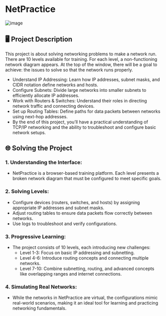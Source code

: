 # NetPractice

![image](https://github.com/user-attachments/assets/553a8be5-365d-4cf7-b212-173b895371dc)

## 🖥 Project Description

This project is about solving networking problems to make a network run. There are 10 levels available for training. For each level, a non-functioning network diagram appears. At the top of the window, there will be a goal to achieve: the issues to solve so that the network runs properly.

- Understand IP Addressing: Learn how IP addresses, subnet masks, and CIDR notation define networks and hosts.
- Configure Subnets: Divide large networks into smaller subnets to efficiently allocate IP addresses.
- Work with Routers & Switches: Understand their roles in directing network traffic and connecting devices.
- Set up Routing Tables: Define paths for data packets between networks using next-hop addresses.
- By the end of this project, you’ll have a practical understanding of TCP/IP networking and the ability to troubleshoot and configure basic network setups.


## 🌐 Solving the Project
### 1. Understanding the Interface:
- NetPractice is a browser-based training platform. Each level presents a broken network diagram that must be configured to meet specific goals.

### 2. Solving Levels:
- Configure devices (routers, switches, and hosts) by assigning appropriate IP addresses and subnet masks.
- Adjust routing tables to ensure data packets flow correctly between networks.
- Use logs to troubleshoot and verify configurations.
  
### 3. Progressive Learning:
- The project consists of 10 levels, each introducing new challenges:
  - Level 1-3: Focus on basic IP addressing and subnetting.
  - Level 4-6: Introduce routing concepts and connecting multiple networks.
  - Level 7-10: Combine subnetting, routing, and advanced concepts like overlapping ranges and internet connections.

### 4. Simulating Real Networks:
- While the networks in NetPractice are virtual, the configurations mimic real-world scenarios, making it an ideal tool for learning and practicing networking fundamentals.
